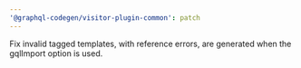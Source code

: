 ```yaml
---
'@graphql-codegen/visitor-plugin-common': patch
---
```


Fix invalid tagged templates, with reference errors, are generated when the gqlImport option is used.

